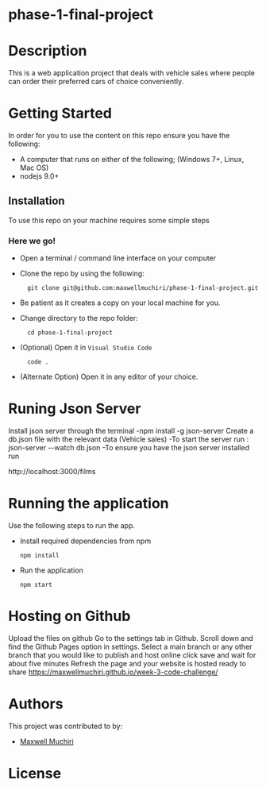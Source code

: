 # phase-1-final-project

# Description
This is a web application project that deals with vehicle sales where people can order their preferred cars of choice conveniently.
# Getting Started
In order for you to use the content on this repo ensure you have the following:

- A computer that runs on either of the following; (Windows 7+, Linux, Mac OS)
- nodejs 9.0+

## Installation

To use this repo on your machine requires some simple steps

### Here we go!

- Open a terminal / command line interface on your computer
- Clone the repo by using the following:

        git clone git@github.com:maxwellmuchiri/phase-1-final-project.git
- Be patient as it creates a copy on your local machine for you.
- Change directory to the repo folder:

        cd phase-1-final-project

- (Optional) Open it in ``Visual Studio Code``

        code .

- (Alternate Option) Open it in any editor of your choice.


# Runing Json Server
Install json server through the terminal
  -npm install -g json-server
Create a db.json file with the relevant data (Vehicle sales)
  -To start the server run :
      json-server --watch db.json
  -To ensure you have the json server installed run
   
 http://localhost:3000/films



# Running the application

Use the following steps to run the app.

- Install required dependencies from npm

      npm install
- Run the application

      npm start

# Hosting on Github
Upload the files on github
Go to the settings tab in Github.
Scroll down and find the Github Pages option in settings. 
Select a main branch or any other branch that you would like to publish and host online
click save and wait for about five minutes
Refresh the page and your website is hosted ready to share
 https://maxwellmuchiri.github.io/week-3-code-challenge/



# Authors
This project was contributed to by:
- [Maxwell Muchiri](https://github.com/maxwellmuchiri/)
# License
